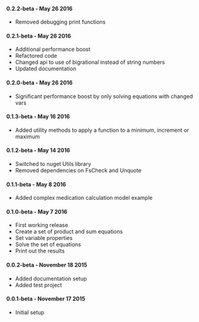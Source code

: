 #### 0.2.2-beta - May 26 2016
* Removed debugging print functions

#### 0.2.1-beta - May 26 2016
* Additional performance boost
* Refactored code
* Changed api to use of bigrational instead of string numbers
* Updated documentation

#### 0.2.0-beta - May 26 2016
* Significant performance boost by only solving equations with changed vars

#### 0.1.3-beta - May 16 2016
* Added utility methods to apply a function to a minimum, increment or maximum

#### 0.1.2-beta - May 14 2016
* Switched to nuget Utils library
* Removed dependencies on FsCheck and Unquote

#### 0.1.1-beta - May 8 2016
* Added complex medication calculation model example

#### 0.1.0-beta - May 7 2016
* First working release
* Create a set of product and sum equations
* Set variable properties 
* Solve the set of equations
* Print out the results

#### 0.0.2-beta - November 18 2015
* Added documentation setup
* Added test project

#### 0.0.1-beta - November 17 2015
* Initial setup